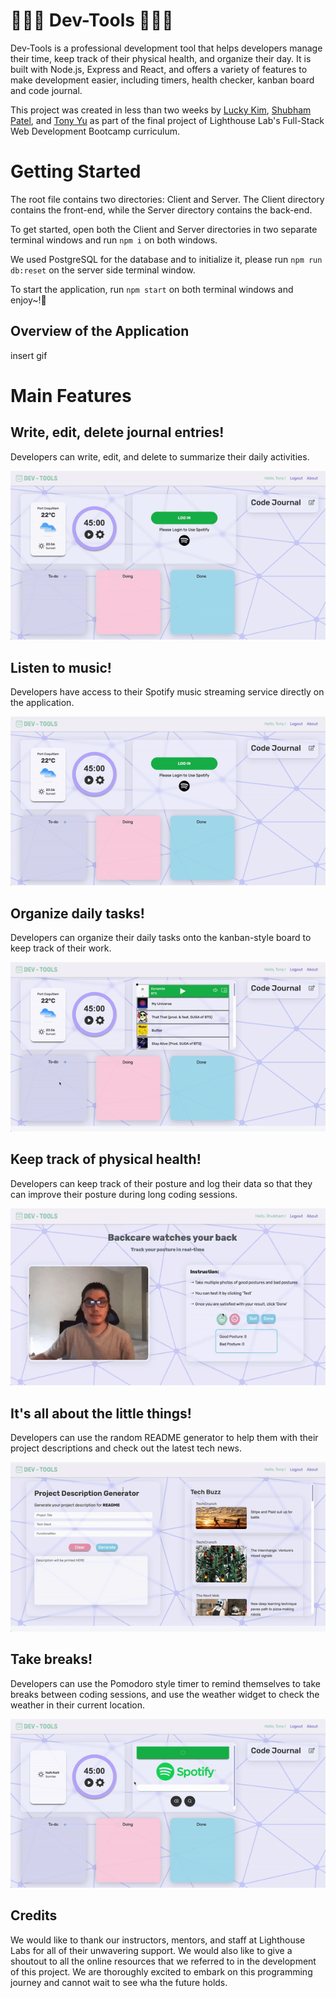 # **👨🏻‍💻 Dev-Tools 👩🏻‍💻**

Dev-Tools is a professional development tool that helps developers manage their time, keep track of their physical health, and organize their day. It is built with Node.js, Express and React, and offers a variety of features to make development easier, including timers, health checker, kanban board and code journal.

This project was created in less than two weeks by [Lucky Kim](https://github.com/lucky-hw-kim), [Shubham Patel](https://github.com/shubham2295), and [Tony Yu](https://github.com/Tonyyuu2) as part of the final project of Lighthouse Lab's Full-Stack Web Development Bootcamp curriculum.

# Getting Started

The root file contains two directories: Client and Server. The Client directory contains the front-end, while the Server directory contains the back-end. 

To get started, open both the Client and Server directories in two separate terminal windows and run `npm i` on both windows. 

We used PostgreSQL for the database and to initialize it, please run `npm run db:reset` on the server side terminal window. 

To start the application, run `npm start` on both terminal windows and enjoy~!🤗

## Overview of the Application

insert gif

# Main Features

## Write, edit, delete journal entries!

Developers can write, edit, and delete to summarize their daily activities. 

![code journal](https://github.com/Tonyyuu2/Dev-tools/blob/main/docs/code%20journal.gif?raw=true)


## Listen to music!

Developers have access to their Spotify music streaming service directly on the application.

![spotify](https://github.com/Tonyyuu2/Dev-tools/blob/main/docs/spotify.gif?raw=true)

## Organize daily tasks!

Developers can organize their daily tasks onto the kanban-style board to keep track of their work. 

![todo](https://github.com/Tonyyuu2/Dev-tools/blob/main/docs/todo.gif?raw=true)

## Keep track of physical health!

Developers can keep track of their posture and log their data so that they can improve their posture during long coding sessions. 

![backcare](https://github.com/Tonyyuu2/Dev-tools/blob/main/docs/backcare.gif?raw=true)

## It's all about the little things! 

Developers can use the random README generator to help them with their project descriptions and check out the latest tech news. 

![readme+news](https://github.com/Tonyyuu2/Dev-tools/blob/main/docs/readme+news.gif?raw=true)

## Take breaks!

Developers can use the Pomodoro style timer to remind themselves to take breaks between coding sessions, and use the weather widget to check the weather in their current location. 

![pomodoro and weather](https://github.com/Tonyyuu2/Dev-tools/blob/main/docs/pomodoro.gif?raw=true)

## Credits

We would like to thank our instructors, mentors, and staff at Lighthouse Labs for all of their unwavering support. We would also like to give a shoutout to all the online resources that we referred to in the development of this project. We are thoroughly excited to embark on this programming journey and cannot wait to see wha the future holds. 








